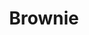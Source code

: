 ---
layout: recette
categories: [recettes]
hidden: true
lang: fr
sitemap: false
title: Brownie
type: sucre
ingredients: 
  - nom: chocolat noir 70%
    qte: 75
    unite: gr
  - nom: cacao en poudre non sucré
    qte: 30
    unite: gr
  - nom: café instantané
    qte: 1
    unite: cuillère à café
  - nom: beurre
    qte: 90
    unite: gr
  - nom: oeufs 
    qte: 2
  - nom: sucre blanc
    qte: 130
    unite: gr
  - nom: sucre brun
    qte: 35
    unite: gr
  - nom: sel 
    qte: 0.5
    unite: cuillère à café
  - nom: farine blanche
    qte: 40
    unite: gr
  - nom: fleur de sel
etapes:
   - label: Préparation 1/3
     details:
      - Dans un saladier, mettre le chocolat avec la moitié du chocolat en poudre et le café instantané
      - Faire fondre le beurre et le porter à ébullition
      - Le verser dans le saladier et mélanger jusqu'à ce que tout ait fondu
   - label: Préparation 2/3
     details: 
      - Dans un saladier, casser les oeufs
      - Ajouter les sucres et le sel
      - Blanchir au batteur électrique pendant 2 minutes
      - Tout en battant, ajouter le mélange chocolat-beurre
   - label: Préparation 3/3
     details:     
      - Tamiser la farine et l'autre moitié du chocolat en poudre sur le mélange
      - Incorporer la farine délicatement avec une spatule
      - Beurrer et fariner le moule
      - Verser la préparation dans le moule
cuisson:
    - Cuire 13 min à 180°C
    - Sortir du four et laisser le plat tomber de haut plusieurs fois afin de briser la surface du brownie
    - Parsemer de fleur de sel
    - Cuire 7 min à 180°C 
---